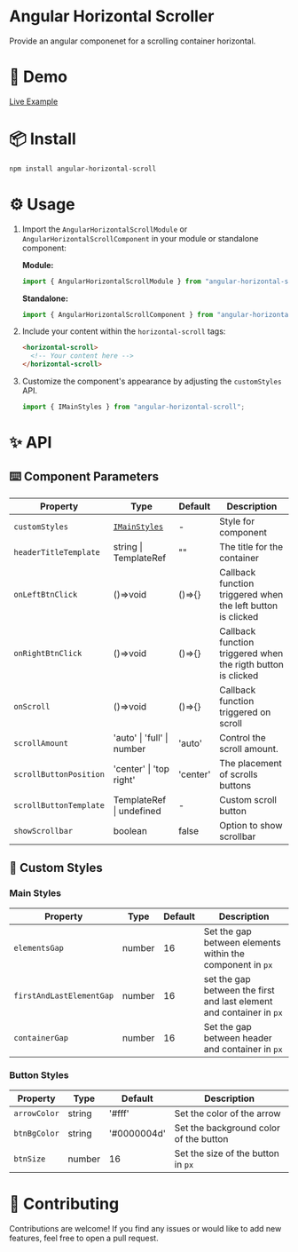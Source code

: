# Angular Horizontal Scroller

Provide an angular componenet for a scrolling container horizontal.

# 🔗 Demo

[Live Example](https://karim-nabarawi.github.io/angular-horizontal-scroll/)

# 📦 Install

```bash
npm install angular-horizontal-scroll
```

# ⚙️ Usage

1. Import the `AngularHorizontalScrollModule` or `AngularHorizontalScrollComponent` in your module or standalone component:

   **Module:**

   ```typescript
   import { AngularHorizontalScrollModule } from "angular-horizontal-scroll";
   ```

   **Standalone:**

   ```typescript
   import { AngularHorizontalScrollComponent } from "angular-horizontal-scroll";
   ```

2. Include your content within the `horizontal-scroll` tags:

   ```html
   <horizontal-scroll>
     <!-- Your content here -->
   </horizontal-scroll>
   ```

3. Customize the component's appearance by adjusting the `customStyles` API.

   ```typescript
   import { IMainStyles } from "angular-horizontal-scroll";
   ```

# ✨ API

## ⌨️ Component Parameters

| Property               | Type                            | Default  | Description                                                  |
| ---------------------- | ------------------------------- | -------- | ------------------------------------------------------------ |
| `customStyles`         | [`IMainStyles`](#custom-styles) | -        | Style for component                                          |
| `headerTitleTemplate`  | string \| TemplateRef<void>     | ""       | The title for the container                                  |
| `onLeftBtnClick`       | ()=>void                        | ()=>{}   | Callback function triggered when the left button is clicked  |
| `onRightBtnClick`      | ()=>void                        | ()=>{}   | Callback function triggered when the rigth button is clicked |
| `onScroll`             | ()=>void                        | ()=>{}   | Callback function triggered on scroll                        |
| `scrollAmount`         | 'auto' \| 'full' \| number      | 'auto'   | Control the scroll amount.                                   |
| `scrollButtonPosition` | 'center' \| 'top right'         | 'center' | The placement of scrolls buttons                             |
| `scrollButtonTemplate` | TemplateRef<void> \| undefined  | -        | Custom scroll button                                         |
| `showScrollbar`        | boolean                         | false    | Option to show scrollbar                                     |

## 🎨 Custom Styles

### Main Styles

| Property                 | Type   | Default | Description                                                          |
| ------------------------ | ------ | ------- | -------------------------------------------------------------------- |
| `elementsGap`            | number | 16      | Set the gap between elements within the component in `px`            |
| `firstAndLastElementGap` | number | 16      | set the gap between the first and last element and container in `px` |
| `containerGap`           | number | 16      | Set the gap between header and container in `px`                     |

### Button Styles

| Property     | Type   | Default     | Description                            |
| ------------ | ------ | ----------- | -------------------------------------- |
| `arrowColor` | string | '#fff'      | Set the color of the arrow             |
| `btnBgColor` | string | '#0000004d' | Set the background color of the button |
| `btnSize`    | number | 16          | Set the size of the button in `px`     |

# 🤝 Contributing

Contributions are welcome! If you find any issues or would like to add new features, feel free to open a pull request.
